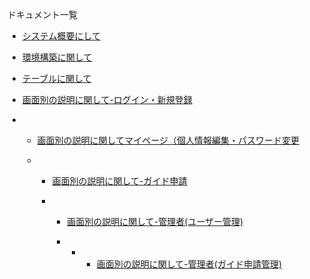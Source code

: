 ドキュメント一覧

- [システム概要にして](https://docs.google.com/spreadsheets/d/1MgVGu0XAIh_czL9mOhbBILRiebY4XR3VB6mi06yXXsA/edit?gid=1219998734#gid=1219998734)

- [環境構築に関して](https://docs.google.com/spreadsheets/d/1MgVGu0XAIh_czL9mOhbBILRiebY4XR3VB6mi06yXXsA/edit?gid=2041007164#gid=2041007164)
  
- [テーブルに関して](https://docs.google.com/spreadsheets/d/1MgVGu0XAIh_czL9mOhbBILRiebY4XR3VB6mi06yXXsA/edit?gid=634824533#gid=634824533)

- [画面別の説明に関して-ログイン・新規登録](https://docs.google.com/spreadsheets/d/1MgVGu0XAIh_czL9mOhbBILRiebY4XR3VB6mi06yXXsA/edit?gid=300088807#gid=300088807)

- - [画面別の説明に関してマイページ（個人情報編集・パスワード変更](https://docs.google.com/spreadsheets/d/1MgVGu0XAIh_czL9mOhbBILRiebY4XR3VB6mi06yXXsA/edit?gid=1263687612#gid=1263687612)
 
  - - [画面別の説明に関して-ガイド申請](https://docs.google.com/spreadsheets/d/1MgVGu0XAIh_czL9mOhbBILRiebY4XR3VB6mi06yXXsA/edit?gid=673439643#gid=673439643)
   
    - - [画面別の説明に関して-管理者(ユーザー管理)](https://docs.google.com/spreadsheets/d/1MgVGu0XAIh_czL9mOhbBILRiebY4XR3VB6mi06yXXsA/edit?gid=590606926#gid=590606926)
        
      - - - [画面別の説明に関して-管理者(ガイド申請管理)](https://docs.google.com/spreadsheets/d/1MgVGu0XAIh_czL9mOhbBILRiebY4XR3VB6mi06yXXsA/edit?gid=1942799143#gid=1942799143)


